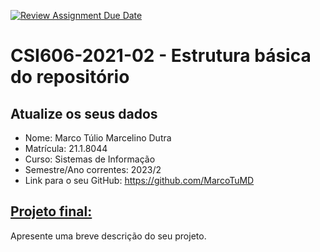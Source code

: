 [![Review Assignment Due Date](https://classroom.github.com/assets/deadline-readme-button-24ddc0f5d75046c5622901739e7c5dd533143b0c8e959d652212380cedb1ea36.svg)](https://classroom.github.com/a/OP3aNSDP)
# **CSI606-2021-02 - Estrutura básica do repositório**

## Atualize os seus dados

- Nome: Marco Túlio Marcelino Dutra
- Matrícula: 21.1.8044
- Curso: Sistemas de Informação
- Semestre/Ano correntes: 2023/2
- Link para o seu GitHub: <https://github.com/MarcoTuMD>

## [Projeto final:](./Projeto/README.md)

Apresente uma breve descrição do seu projeto.
